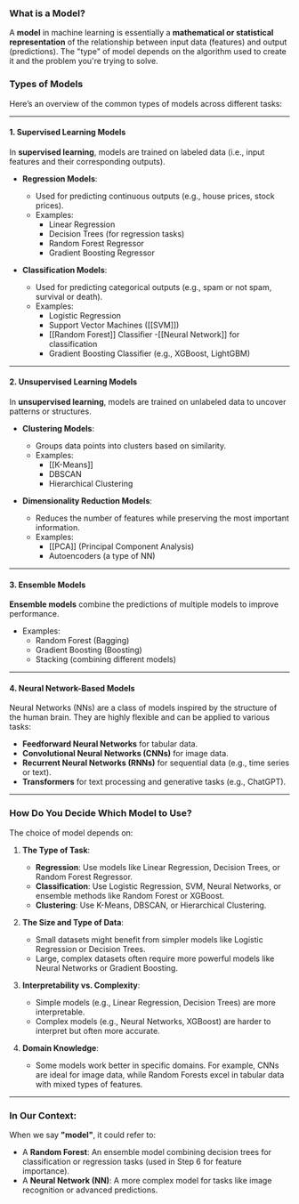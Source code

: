 ### **What is a Model?**

A **model** in machine learning is essentially a **mathematical or statistical representation** of the relationship between input data (features) and output (predictions). The "type" of model depends on the algorithm used to create it and the problem you're trying to solve.

### **Types of Models**

Here’s an overview of the common types of models across different tasks:

---

#### **1. Supervised Learning Models**

In **supervised learning**, models are trained on labeled data (i.e., input features and their corresponding outputs).

- **Regression Models**:
    
    - Used for predicting continuous outputs (e.g., house prices, stock prices).
    - Examples:
        - Linear Regression
        - Decision Trees (for regression tasks)
        - Random Forest Regressor
        - Gradient Boosting Regressor
- **Classification Models**:
    
    - Used for predicting categorical outputs (e.g., spam or not spam, survival or death).
    - Examples:
        - Logistic Regression
        - Support Vector Machines ([[SVM]])
        - [[Random Forest]] Classifier
        -[[Neural Network]] for classification
        - Gradient Boosting Classifier (e.g., XGBoost, LightGBM)

---

#### **2. Unsupervised Learning Models**

In **unsupervised learning**, models are trained on unlabeled data to uncover patterns or structures.

- **Clustering Models**:
    
    - Groups data points into clusters based on similarity.
    - Examples:
        - [[K-Means]]
        - DBSCAN
        - Hierarchical Clustering
- **Dimensionality Reduction Models**:
    
    - Reduces the number of features while preserving the most important information.
    - Examples:
        - [[PCA]] (Principal Component Analysis)
        - Autoencoders (a type of NN)

---

#### **3. Ensemble Models**

**Ensemble models** combine the predictions of multiple models to improve performance.

- Examples:
    - Random Forest (Bagging)
    - Gradient Boosting (Boosting)
    - Stacking (combining different models)

---

#### **4. Neural Network-Based Models**

Neural Networks (NNs) are a class of models inspired by the structure of the human brain. They are highly flexible and can be applied to various tasks:

- **Feedforward Neural Networks** for tabular data.
- **Convolutional Neural Networks (CNNs)** for image data.
- **Recurrent Neural Networks (RNNs)** for sequential data (e.g., time series or text).
- **Transformers** for text processing and generative tasks (e.g., ChatGPT).

---

### **How Do You Decide Which Model to Use?**

The choice of model depends on:

1. **The Type of Task**:
    
    - **Regression**: Use models like Linear Regression, Decision Trees, or Random Forest Regressor.
    - **Classification**: Use Logistic Regression, SVM, Neural Networks, or ensemble methods like Random Forest or XGBoost.
    - **Clustering**: Use K-Means, DBSCAN, or Hierarchical Clustering.
2. **The Size and Type of Data**:
    
    - Small datasets might benefit from simpler models like Logistic Regression or Decision Trees.
    - Large, complex datasets often require more powerful models like Neural Networks or Gradient Boosting.
3. **Interpretability vs. Complexity**:
    
    - Simple models (e.g., Linear Regression, Decision Trees) are more interpretable.
    - Complex models (e.g., Neural Networks, XGBoost) are harder to interpret but often more accurate.
4. **Domain Knowledge**:
    
    - Some models work better in specific domains. For example, CNNs are ideal for image data, while Random Forests excel in tabular data with mixed types of features.

---

### **In Our Context:**

When we say **"model"**, it could refer to:

- A **Random Forest**: An ensemble model combining decision trees for classification or regression tasks (used in Step 6 for feature importance).
- A **Neural Network (NN)**: A more complex model for tasks like image recognition or advanced predictions.